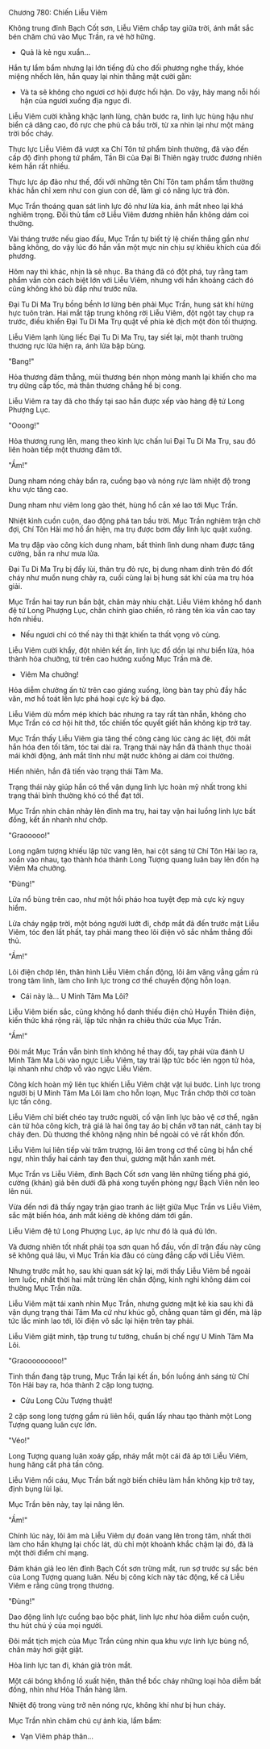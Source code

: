




Chương 780: Chiến Liễu Viêm


Không trung đỉnh Bạch Cốt sơn, Liễu Viêm chắp tay giữa trời, ánh mắt sắc bén chăm chú vào Mục Trần, ra vẻ hờ hững.

- Quả là kẻ ngu xuẩn...

Hắn tự lẩm bẩm nhưng lại lớn tiếng đủ cho đối phương nghe thấy, khóe miệng nhếch lên, hắn quay lại nhìn thằng mặt cười gằn:

- Và ta sẽ không cho ngươi cơ hội được hối hận. Do vậy, hãy mang nỗi hối hận của ngươi xuống địa ngục đi.

Liễu Viêm cười khằng khặc lạnh lùng, chân bước ra, linh lực hùng hậu như biển cả dâng cao, đỏ rực che phủ cả bầu trời, từ xa nhìn lại như một mảng trời bốc cháy.

Thực lực Liễu Viêm đã vượt xa Chí Tôn tứ phẩm bình thường, đã vào đến cấp độ đỉnh phong tứ phẩm, Tần Bi của Đại Bi Thiên ngày trước đương nhiên kém hắn rất nhiều.

Thực lực áp đảo như thế, đối với những tên Chí Tôn tam phẩm tầm thường khác hắn chỉ xem như con giun con dế, làm gì có năng lực trả đòn.

Mục Trần thoáng quan sát linh lực đỏ như lửa kia, ánh mắt nheo lại khá nghiêm trọng. Đối thủ tầm cỡ Liễu Viêm đương nhiên hắn không dám coi thường.

Vài tháng trước nếu giao đấu, Mục Trần tự biết tỷ lệ chiến thắng gần như bằng không, do vậy lúc đó hắn vẫn một mực nín chịu sự khiêu khích của đối phương.

Hôm nay thì khác, nhịn là sẽ nhục. Ba tháng đã có đột phá, tuy rằng tam phẩm vẫn còn cách biệt lớn với Liễu Viêm, nhưng với hắn khoảng cách đó cũng không khó bù đắp như trước nữa.

Đại Tu Di Ma Trụ bồng bềnh lơ lửng bên phải Mục Trần, hung sát khí hừng hực tuôn tràn. Hai mắt tập trung không rời Liễu Viêm, đột ngột tay chụp ra trước, điều khiển Đại Tu Di Ma Trụ quật về phía kẻ địch một đòn tối thượng.

Liễu Viêm lạnh lùng liếc Đại Tu Di Ma Trụ, tay siết lại, một thanh trường thương rực lửa hiện ra, ánh lửa bập bùng.

"Bang!"

Hỏa thương đâm thẳng, mũi thương bén nhọn mỏng manh lại khiến cho ma trụ dừng cấp tốc, mà thân thương chẳng hề bị cong.

Liễu Viêm ra tay đã cho thấy tại sao hắn được xếp vào hàng đệ tứ Long Phượng Lục.

"Ooong!"

Hỏa thương rung lên, mang theo kình lực chấn lui Đại Tu Di Ma Trụ, sau đó liên hoàn tiếp một thương đâm tới.

"Ầm!"

Dung nham nóng chảy bắn ra, cuồng bạo và nóng rực làm nhiệt độ trong khu vực tăng cao.

Dung nham như viêm long gào thét, hùng hổ cắn xé lao tới Mục Trần.

Nhiệt kình cuồn cuộn, dao động phá tan bầu trời. Mục Trần nghiêm trận chờ đợi, Chí Tôn Hải mơ hồ ẩn hiện, ma trụ được bơm đầy linh lực quật xuống.

Ma trụ đập vào công kích dung nham, bất thình lình dung nham được tăng cường, bắn ra như mưa lửa.

Đại Tu Di Ma Trụ bị đẩy lùi, thân trụ đỏ rực, bị dung nham dính trên đó đốt cháy như muốn nung chảy ra, cuối cùng lại bị hung sát khí của ma trụ hóa giải.

Mục Trần hai tay run bần bật, chân mày nhíu chặt. Liễu Viêm không hổ danh đệ tứ Long Phượng Lục, chân chính giao chiến, rõ ràng tên kia vẫn cao tay hơn nhiều.

- Nếu ngươi chỉ có thế này thì thật khiến ta thất vọng vô cùng.

Liễu Viêm cười khẩy, đột nhiên kết ấn, linh lực đổ dồn lại như biển lửa, hóa thành hỏa chưởng, từ trên cao hướng xuống Mục Trần mà đè.

- Viêm Ma chưởng!

Hỏa diễm chưởng ấn từ trên cao giáng xuống, lòng bàn tay phủ đầy hắc văn, mơ hồ toát lên lực phá hoại cực kỳ bá đạo.

Liễu Viêm dù mồm mép khích bác nhưng ra tay rất tàn nhẫn, không cho Mục Trần có cơ hội hít thở, tốc chiến tốc quyết giết hắn không kịp trở tay.

Mục Trần thấy Liễu Viêm gia tăng thế công càng lúc càng ác liệt, đôi mắt hắn hóa đen tối tăm, tóc tai dài ra. Trạng thái này hắn đã thành thục thoải mái khởi động, ánh mắt tĩnh như mặt nước không ai dám coi thường.

Hiển nhiên, hắn đã tiến vào trạng thái Tâm Ma.

Trạng thái này giúp hắn có thể vận dụng linh lực hoàn mỹ nhất trong khi trạng thái bình thường khó có thể đạt tới.

Mục Trần nhín chân nhảy lên đỉnh ma trụ, hai tay vận hai luồng linh lực bất đồng, kết ấn nhanh như chớp.

"Graooooo!"

Long ngâm tượng khiếu lập tức vang lên, hai cột sáng từ Chí Tôn Hải lao ra, xoắn vào nhau, tạo thành hóa thành Long Tượng quang luân bay lên đốn hạ Viêm Ma chưởng.

"Đùng!"

Lửa nổ bùng trên cao, như một hồi pháo hoa tuyệt đẹp mà cực kỳ nguy hiểm.

Lửa cháy ngập trời, một bóng người lướt đi, chớp mắt đã đến trước mặt Liễu Viêm, tóc đen lất phất, tay phải mang theo lôi điện vô sắc nhắm thẳng đối thủ.

"Ầm!"

Lôi điện chớp lên, thân hình Liễu Viêm chấn động, lôi âm văng vẳng gầm rú trong tâm linh, làm cho linh lực trong cơ thể chuyển động hỗn loạn.

- Cái này là... U Minh Tâm Ma Lôi?

Liễu Viêm biến sắc, cũng không hổ danh thiếu điện chủ Huyền Thiên điện, kiến thức khá rộng rãi, lập tức nhận ra chiêu thức của Mục Trần.

"Ầm!"

Đôi mắt Mục Trần vẫn bình tĩnh không hề thay đổi, tay phải vừa đánh U Minh Tâm Ma Lôi vào ngực Liễu Viêm, tay trái lập tức bốc lên ngọn tử hỏa, lại nhanh như chớp vỗ vào ngực Liễu Viêm.

Công kích hoàn mỹ liên tục khiến Liễu Viêm chật vật lui bước. Linh lực trong người bị U Minh Tâm Ma Lôi làm cho hỗn loạn, Mục Trần chớp thời cơ toàn lực tấn công.

Liễu Viêm chỉ biết chéo tay trước người, cố vận linh lực bảo vệ cơ thể, ngăn cản tử hỏa công kích, trả giá là hai ống tay áo bị chấn vỡ tan nát, cánh tay bị cháy đen. Dù thương thế không nặng nhìn bề ngoài có vẻ rất khốn đốn.

Liễu Viêm lui liên tiếp vài trăm trượng, lôi âm trong cơ thể cũng bị hắn chế ngự, nhìn thấy hai cánh tay đen thui, gương mặt hắn xanh mét.

Mục Trần vs Liễu Viêm, đỉnh Bạch Cốt sơn vang lên những tiếng phá gió, cường (khán) giả bên dưới đã phá xong tuyến phòng ngự Bạch Viên nên leo lên núi.

Vừa đến nơi đã thấy ngay trận giao tranh ác liệt giữa Mục Trần vs Liễu Viêm, sắc mặt biến hóa, ánh mắt kiêng dè không dám tới gần.

Liễu Viêm đệ tứ Long Phượng Lục, áp lực như đó là quá đủ lớn.

Và đương nhiên tốt nhất phải tọa sơn quan hổ đấu, vốn dĩ trận đấu này cũng sẽ không quá lâu, vì Mục Trần kia đâu có cùng đẳng cấp với Liễu Viêm.

Nhưng trước mắt họ, sau khi quan sát kỹ lại, mới thấy Liễu Viêm bề ngoài lem luốc, nhất thời hai mắt trừng lên chấn động, kinh nghi không dám coi thường Mục Trần nữa.

Liễu Viêm mặt tái xanh nhìn Mục Trần, nhưng gương mặt kẻ kia sau khi đã vận dụng trạng thái Tâm Ma cứ như khúc gỗ, chẳng quan tâm gì đến, mà lập tức lắc mình lao tới, lôi điện vô sắc lại hiện trên tay phải.

Liễu Viêm giật mình, tập trung tư tưởng, chuẩn bị chế ngự U Minh Tâm Ma Lôi.

"Graooooooooo!"

Tinh thần đang tập trung, Mục Trần lại kết ấn, bốn luồng ánh sáng từ Chí Tôn Hải bay ra, hóa thành 2 cặp long tượng.

- Cửu Long Cửu Tượng thuật!

2 cặp song long tượng gầm rú liên hồi, quấn lấy nhau tạo thành một Long Tượng quang luân cực lớn.

"Véo!"

Long Tượng quang luân xoáy gấp, nháy mắt một cái đã áp tới Liễu Viêm, hung hăng cắt phá tấn công.

Liễu Viêm nổi cáu, Mục Trần bất ngờ biến chiêu làm hắn không kịp trở tay, định bụng lùi lại.

Mục Trần bên này, tay lại nâng lên.

"Ầm!"

Chính lúc này, lôi âm mà Liễu Viêm dự đoán vang lên trong tâm, nhất thời làm cho hắn khựng lại chốc lát, dù chỉ một khoảnh khắc chậm lại đó, đã là một thời điểm chí mạng.

Đám khán giả leo lên đỉnh Bạch Cốt sơn trừng mắt, run sợ trước sự sắc bén của Long Tượng quang luân. Nếu bị công kích này tác động, kể cả Liễu Viêm e rằng cũng trọng thương.

"Đùng!"

Dao động linh lực cuồng bạo bộc phát, linh lực như hỏa diễm cuồn cuộn, thu hút chú ý của mọi người.

Đôi mắt tịch mịch của Mục Trần cũng nhìn qua khu vực linh lực bùng nổ, chân mày hơi giật giật.

Hỏa linh lực tan đi, khán giả tròn mắt.

Một cái bóng khổng lồ xuất hiện, thân thể bốc cháy những loại hỏa diễm bất đồng, nhìn như Hỏa Thần hàng lâm.

Nhiệt độ trong vùng trở nên nóng rực, không khí như bị hun cháy.

Mục Trần nhìn chăm chú cự ảnh kia, lẩm bẩm:

- Vạn Viêm pháp thân...




